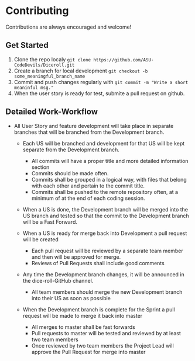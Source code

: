 # Contributing
Contributions are always encouraged and welcome!

## Get Started
1. Clone the repo localy `git clone https://github.com/ASU-CodeDevils/Diceroll.git`
2. Create a branch for local development `git checkout -b some_meaningful_branch_name`
3. Commit and push changes regularly with `git commit -m "Write a short meaninful msg."`
4. When the user story is ready for test, submite a pull request on github.

## Detailed Work-Workflow
- All User Story and feature development will take place in separate branches that will be branched from the Development branch.
  - Each US will be branched and development for that US will be kept separate from the Development branch.

    - All commits will have a proper title and more detailed information section
    - Commits should be made often.
    - Commits shall be grouped in a logical way, with files that belong with each other and pertain to the commit title.
    - Commits shall be pushed to the remote repository often, at a minimum of at the end of each coding session.

  - When a US is done, the Development branch will be merged into the US branch and tested so that the commit to the Development branch will be a
    Fast Forward.

  - When a US is ready for merge back into Development a pull request will be created
    - Each pull request will be reviewed by a separate team member and then will be approved for merge.
    - Reviews of Pull Requests shall include good comments

  - Any time the Development branch changes, it will be announced in the dice-roll-GitHub channel.
    - All team members should merge the new Development branch into their US as soon as possible

  - When the Development branch is complete for the Sprint a pull request will be made to merge it back into master
    - All merges to master shall be fast forwards
    - Pull requests to master will be tested and reviewed by at least two team members
    - Once reviewed by two team members the Project Lead will approve the Pull Request for merge into master
